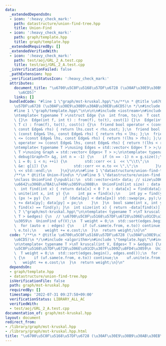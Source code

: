 ```yaml
---
data:
  _extendedDependsOn:
  - icon: ':heavy_check_mark:'
    path: datastructure/union-find-tree.hpp
    title: Union-Find
  - icon: ':heavy_check_mark:'
    path: graph/template.hpp
    title: graph/template.hpp
  _extendedRequiredBy: []
  _extendedVerifiedWith:
  - icon: ':heavy_check_mark:'
    path: test/aoj/GRL_2_A.test.cpp
    title: test/aoj/GRL_2_A.test.cpp
  _isVerificationFailed: false
  _pathExtension: hpp
  _verificationStatusIcon: ':heavy_check_mark:'
  attributes:
    document_title: "\u6700\u5C0F\u5168\u57DF\u6728 (\u30AF\u30E9\u30B9\u30AB\u30EB\
      \u6CD5)"
    links: []
  bundledCode: "#line 1 \"graph/mst-kruskal.hpp\"\n/**\n * @title \u6700\u5C0F\u5168\
    \u57DF\u6728 (\u30AF\u30E9\u30B9\u30AB\u30EB\u6CD5)\n */\n#include <algorithm>\n\
    #line 1 \"graph/template.hpp\"\n\n\n\n#include <iostream>\n#include <vector>\n\
    \ntemplate< typename T >\nstruct Edge {\n  int from, to;\n  T cost;\n  Edge()\
    \ {}\n  Edge(int f, int t) : from(f), to(t), cost(1) {}\n  Edge(int f, int t,\
    \ T c) : from(f), to(t), cost(c) {}\n  friend bool operator < (const Edge& lhs,\
    \ const Edge& rhs) { return lhs.cost < rhs.cost; };\n  friend bool operator >\
    \ (const Edge& lhs, const Edge& rhs) { return rhs < lhs; };\n  friend bool operator\
    \ <= (const Edge& lhs, const Edge& rhs) { return !(lhs > rhs); };\n  friend bool\
    \ operator >= (const Edge& lhs, const Edge& rhs) { return !(lhs < rhs); };\n};\n\
    \ntemplate< typename T >\nusing Edges = std::vector< Edge< T > >;\ntemplate< typename\
    \ T >\nusing Graph = std::vector< Edges< T > >;\n\ntemplate< typename T >\nvoid\
    \ debug(Graph<T> &g, int n = -1) {\n    if (n == -1) n = g.size();\n    for (int\
    \ i = 0; i < n; ++i) {\n        std::cerr << i  << \"\\t\";\n        for (auto\
    \ &e: g[i]) {\n            std::cerr << e.to << \",\";\n        }\n        std::cerr\
    \ << std::endl;\n    }\n}\n\n\n#line 1 \"datastructure/union-find-tree.hpp\"\n\
    /**\n * @title Union-Find\n */\n#line 5 \"datastructure/union-find-tree.hpp\"\n\
    \nclass UnionFind {\npublic:\n  std::vector<int> data; // size\u3068par\u3092\u540C\
    \u6642\u306B\u7BA1\u7406\u3059\u308B\n  UnionFind(int size) : data(size, -1) {}\n\
    \  int find(int x) { return data[x] < 0 ? x : data[x] = find(data[x]); }\n  void\
    \ unite(int x, int y) {\n    int px = find(x);\n    int py = find(y);\n    if\
    \ (px != py) {\n      if (data[py] < data[px]) std::swap(px, py);\n      data[px]\
    \ += data[py]; data[py] = px;\n    }\n  }\n  bool same(int x, int y) { return\
    \ find(x) == find(y); }\n  int size(int x) { return -data[find(x)]; }\n};\n#line\
    \ 7 \"graph/mst-kruskal.hpp\"\n\ntemplate< typename T >\nT kruscal(int V, Edges<\
    \ T > &edges) {\n  // \u6700\u5C0F\u5168\u57DF\u6728\u306E\u91CD\u307F\u3092\u8FD4\
    \u3059\n  UnionFind uf(V);\n  T weight = 0;\n  std::sort(edges.begin(), edges.end());\n\
    \  for (auto e : edges) {\n    if (uf.same(e.from, e.to)) continue;\n    uf.unite(e.from,\
    \ e.to);\n    weight += e.cost;\n  }\n  return weight;\n}\n"
  code: "/**\n * @title \u6700\u5C0F\u5168\u57DF\u6728 (\u30AF\u30E9\u30B9\u30AB\u30EB\
    \u6CD5)\n */\n#include <algorithm>\n#include \"template.hpp\"\n#include \"../datastructure/union-find-tree.hpp\"\
    \n\ntemplate< typename T >\nT kruscal(int V, Edges< T > &edges) {\n  // \u6700\
    \u5C0F\u5168\u57DF\u6728\u306E\u91CD\u307F\u3092\u8FD4\u3059\n  UnionFind uf(V);\n\
    \  T weight = 0;\n  std::sort(edges.begin(), edges.end());\n  for (auto e : edges)\
    \ {\n    if (uf.same(e.from, e.to)) continue;\n    uf.unite(e.from, e.to);\n \
    \   weight += e.cost;\n  }\n  return weight;\n}\n"
  dependsOn:
  - graph/template.hpp
  - datastructure/union-find-tree.hpp
  isVerificationFile: false
  path: graph/mst-kruskal.hpp
  requiredBy: []
  timestamp: '2022-07-31 09:27:58+09:00'
  verificationStatus: LIBRARY_ALL_AC
  verifiedWith:
  - test/aoj/GRL_2_A.test.cpp
documentation_of: graph/mst-kruskal.hpp
layout: document
redirect_from:
- /library/graph/mst-kruskal.hpp
- /library/graph/mst-kruskal.hpp.html
title: "\u6700\u5C0F\u5168\u57DF\u6728 (\u30AF\u30E9\u30B9\u30AB\u30EB\u6CD5)"
---
```

